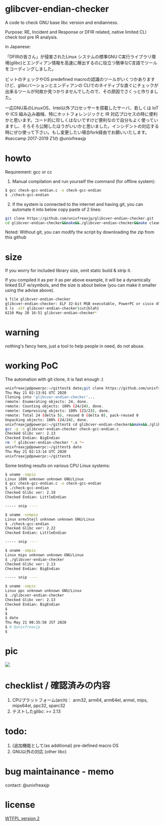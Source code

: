 # glibcver-endian-checker
A code to check GNU base libc version and endianness.

Purpose: RE, Incident and Response or DFIR related, native limited CLI check tool pre IR analysis.

in Japanese:

「DFIRの皆さん」が侵害されたLinux システムの標準GNU C実行ライブラリ環境(glibc)とエンディアン情報を高速に検出するのに役立つ簡単なC言語でツールをコーディングしました。

ビットのチェックやOS predefined macroの認識のツールがいくつかありますけど、glibcバーションとエンディアンの CLIでのネイティブな直ぐにチェックが出来るツールが何故か見つかりませんでしたので、その原因でさくっと作りました。

一応GNU系のLinuxOS、Intel以外プロセッサーを搭載したサーバ、若しくは IoT や ICS 組み込み器械、特にホットフォレンジックと IR 対応プロセスの時に便利かと思います。コード的に珍しくはないですけど便利なので自分もよく使っていますし、そろそろ公開したほうがいいかと思いました。インシデントの対応する時にぜひ使って下さい。もし変更したい場合fork経由でお願いいたします。 #seccamp 2017-2019 Z1の @unixfreaxjp

# howto

Requirement: gcc or cc

1. Manual compilation and run yourself the command (for offline system):

```bash
$ gcc check-gcc-endian.c -o check-gcc-endian
$ ./check-gcc-endian
```

2. If the system is connected to the internet and having git, you can automate it into below copy paste of 2 lines:

```bash
git clone https://github.com/unixfreaxjp/glibcver-endian-checker.git
cd glibcver-endian-checker&&make&&./glibcver-endian-checker&&make clean;cd ..
```

Noted: Without git, you can modify the script by downloading the zip from this github

# size

If you worry for included library size, omit static build & strip it. 

If you compiled it as per it as per above example, it will be a dynamically linked ELF w/symbols, and the size is about below (you can make it smaller using the advise above).

```bash
$ file glibcver-endian-checker
glibcver-endian-checker: ELF 32-bit MSB executable, PowerPC or cisco 4500, version 1 (SYSV), dynamically linked (uses shared libs), for GNU/Linux 2.6.26, not stripped
$ ls -alF glibcver-endian-checker|cut{blah}
6210 May 20 16:51 glibcver-endian-checker*
```

# warning

nothing's fancy here, just a tool to help people in need, do not abuse.

# working PoC

The automation with git clone, it is fast enough :)
```bash
unixfreaxjp@powerpc:~/gittest$ date;git clone https://github.com/unixfreaxjp/glibcver-endian-checker.git
Thu May 21 02:13:01 UTC 2020
Cloning into 'glibcver-endian-checker'...
remote: Enumerating objects: 24, done.
remote: Counting objects: 100% (24/24), done.
remote: Compressing objects: 100% (23/23), done.
remote: Total 24 (delta 5), reused 0 (delta 0), pack-reused 0
Unpacking objects: 100% (24/24), done.
unixfreaxjp@powerpc:~/gittest$ cd glibcver-endian-checker&&make&&./glibcver-endian-checker&&make clean;cd ..
gcc -g -o glibcver-endian-checker check-gcc-endian.c
Checked Glibc ver: 2.13
Checked Endian: BigEndian
rm -f glibcver-endian-checker *.o *~
unixfreaxjp@powerpc:~/gittest$ date
Thu May 21 02:13:14 UTC 2020
unixfreaxjp@powerpc:~/gittest$ 
```

Some testing results on various CPU Linux systems:
```bash
$ uname -smpio
Linux i686 unknown unknown GNU/Linux
$ gcc check-gcc-endian.c -o check-gcc-endian
$ ./check-gcc-endian
Checked Glibc ver: 2.19
Checked Endian: LittleEndian

----- snip ----

$ uname -snmpio
Linux armv5tejl unknown unknown GNU/Linux
$ ./check-gcc-endian
Checked Glibc ver: 2.22
Checked Endian: LittleEndian

----- snip ----

$ uname -smpio
Linux mips unknown unknown GNU/Linux
$ ./glibcver-endian-checker
Checked Glibc ver: 2.13
Checked Endian: BigEndian

----- snip ----

$ uname -smpio
Linux ppc unknown unknown GNU/Linux
$ ./glibcver-endian-checker
Checked Glibc ver: 2.13
Checked Endian: BigEndian
$
$
$ date
Thu May 21 00:35:58 JST 2020
$ # @unixfreaxjp
$
```

# pic

![](https://lh3.googleusercontent.com/pw/ACtC-3cIvissSnTsk58fzwet5odaFTKZXj_FU_uyFOfgBcMMp8LGmK80aSMwHA1PYFv5MiUHjutAMWXaJtnrvsb4BjFFWfCHr1vFdM970_xDrqrdx4eRiKy2Yny0fR5UfuQmNvBODgLiO2dHn5p0yFGiYwhl4A=w900-h629-no)

# checklist / 確認済みの内容

1. CPUプラットフォーム(arch)： arm32, arm64, arm64el, armel, mips, mips64el, ppc32, sparc32
2. テストしたglibc: >= 2.13

# todo: 
1. (追加機能として/as additional) pre-defined macro OS 
2. GNU以外の対応 (other libc)

# bug maintainance - memo

contact: @unixfreaxjp 

# license 

<a href=https://en.wikipedia.org/wiki/WTFPL>WTFPL version 2</a>
